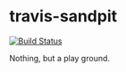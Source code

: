 # travis-sandpit

[![Build Status](https://travis-ci.org/kiwiroy/travis-sandpit.svg?branch=master)](https://travis-ci.org/kiwiroy/travis-sandpit)

Nothing, but a play ground.

